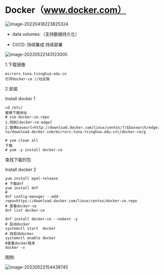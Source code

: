 # Docker（www.docker.com）

![image-20220418223825324](C:\Users\lzh\AppData\Roaming\Typora\typora-user-images\image-20220418223825324.png)

- data volumes:（支持数据持久化）

* CI/CD: 持续集成 持续部署

![image-20220522143123005](C:\Users\lzh\AppData\Roaming\Typora\typora-user-images\image-20220522143123005.png)

1.下载镜像

```
mirrors.tuna.tsinghua.edu.cn
打开docker-ce //社区版
```

2.安装    

Install docker 1

```
cd /etc/
替换下载地址
# vim docker-ce.repo 
1.找到[docker-ce-edge]
2.替换baseurl=http://download.docker.com/linux/centos/7/$basearch/edge:
%s/download.docker.com/mirrors.tuna.tsinghua.edu.cn\/docker-ce/g
```

```
# yum clean all
下载
# yum -y install docker-ce
```

查找下载的包

Install docker 2

```
yum install epel-release
# 下载dnf
yum install dnf
#
dnf config-manager --add-repo=https://download.docker.com/linux/centos/docker-ce.repo
# 查看docker-ce
dnf list docker-ce
```

```
dnf install docker-ce --nobest -y
# 启动docker
systemctl start  docker
# 自启动docker
systemctl enable docker
#查看docker版本
docker -v
```

图例:

![image-20220522154438745](C:\Users\lzh\AppData\Roaming\Typora\typora-user-images\image-20220522154438745.png)